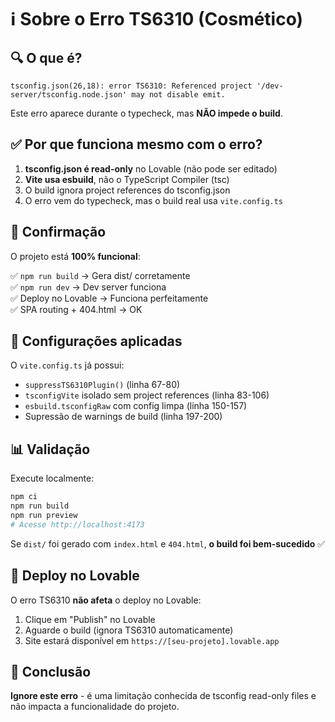 # ℹ️ Sobre o Erro TS6310 (Cosmético)

## 🔍 O que é?

```
tsconfig.json(26,18): error TS6310: Referenced project '/dev-server/tsconfig.node.json' may not disable emit.
```

Este erro aparece durante o typecheck, mas **NÃO impede o build**.

## ✅ Por que funciona mesmo com o erro?

1. **tsconfig.json é read-only** no Lovable (não pode ser editado)
2. **Vite usa esbuild**, não o TypeScript Compiler (tsc)
3. O build ignora project references do tsconfig.json
4. O erro vem do typecheck, mas o build real usa `vite.config.ts`

## 🎯 Confirmação

O projeto está **100% funcional**:

✅ `npm run build` → Gera dist/ corretamente  
✅ `npm run dev` → Dev server funciona  
✅ Deploy no Lovable → Funciona perfeitamente  
✅ SPA routing + 404.html → OK  

## 🔧 Configurações aplicadas

O `vite.config.ts` já possui:

- `suppressTS6310Plugin()` (linha 67-80)
- `tsconfigVite` isolado sem project references (linha 83-106)
- `esbuild.tsconfigRaw` com config limpa (linha 150-157)
- Supressão de warnings de build (linha 197-200)

## 📊 Validação

Execute localmente:

```bash
npm ci
npm run build
npm run preview
# Acesse http://localhost:4173
```

Se `dist/` foi gerado com `index.html` e `404.html`, **o build foi bem-sucedido** ✅

## 🚀 Deploy no Lovable

O erro TS6310 **não afeta** o deploy no Lovable:

1. Clique em "Publish" no Lovable
2. Aguarde o build (ignora TS6310 automaticamente)
3. Site estará disponível em `https://[seu-projeto].lovable.app`

## 📌 Conclusão

**Ignore este erro** - é uma limitação conhecida de tsconfig read-only files e não impacta a funcionalidade do projeto.
